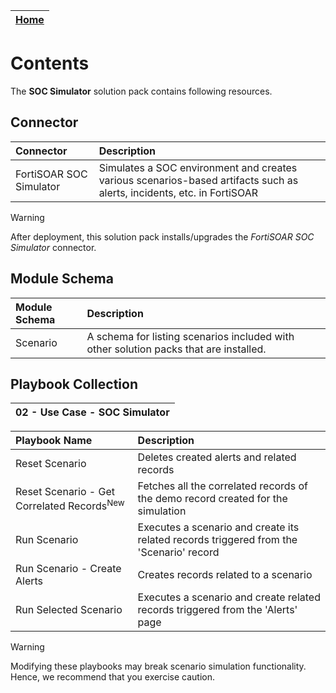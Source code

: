 | [Home](/README.md) | 
|--------------------------------------------|

# Contents

The **SOC Simulator** solution pack contains following resources.

## Connector

| Connector               | Description                                                                                                            |
|:------------------------|:-----------------------------------------------------------------------------------------------------------------------|
| FortiSOAR SOC Simulator | Simulates a SOC environment and creates various scenarios-based artifacts such as alerts, incidents, etc. in FortiSOAR |

>[!Warning]
>After deployment, this solution pack installs/upgrades the *FortiSOAR SOC Simulator* connector.

## Module Schema

| Module Schema | Description                                                                           |
|:--------------|:--------------------------------------------------------------------------------------|
| Scenario      | A schema for listing scenarios included with other solution packs that are installed. |

## Playbook Collection

|02 - Use Case - SOC Simulator|
|:--                          |

| Playbook Name                | Description                                                                             |
|:-----------------------------|:----------------------------------------------------------------------------------------|
| Reset Scenario               | Deletes created alerts and related records                                              |
| Reset Scenario - Get Correlated Records<sup>New</sup> | Fetches all the correlated records of the demo record created for the simulation |
| Run Scenario                 | Executes a scenario and create its related records triggered from the 'Scenario' record |
| Run Scenario - Create Alerts | Creates records related to a scenario                                                   |
| Run Selected Scenario        | Executes a scenario and create related records triggered from the 'Alerts' page         |

>[!Warning]
>Modifying these playbooks may break scenario simulation functionality. Hence, we recommend that you exercise caution.
